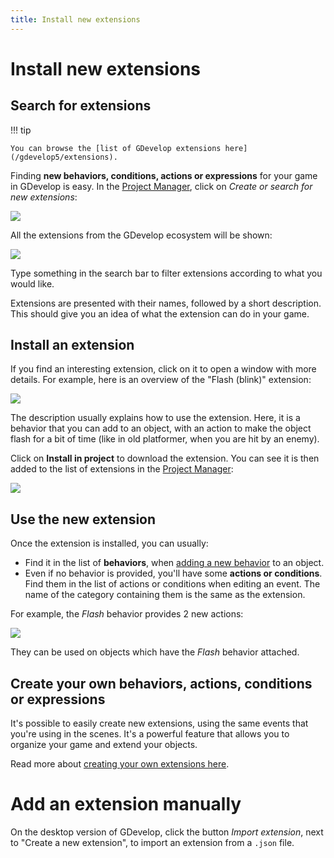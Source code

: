 ```yaml
---
title: Install new extensions
---
```

# Install new extensions

## Search for extensions

!!! tip

    You can browse the [list of GDevelop extensions here](/gdevelop5/extensions).

Finding **new behaviors, conditions, actions or expressions** for your game in GDevelop is easy. In the [Project Manager](/gdevelop5/interface/project-manager), click on *Create or search for new extensions*:

![](/gdevelop5/extensions/search/pasted/20230305-114603.png)

All the extensions from the GDevelop ecosystem will be shown:

![](/gdevelop5/extensions/search/pasted/20230305-114648.png)

Type something in the search bar to filter extensions according to what you would like.

Extensions are presented with their names, followed by a short description. This should give you an idea of what the extension can do in your game.

## Install an extension

If you find an interesting extension, click on it to open a window with more details. For example, here is an overview of the "Flash (blink)" extension:

![](/gdevelop5/extensions/search/pasted/20230305-114722.png)

The description usually explains how to use the extension. Here, it is a behavior that you can add to an object, with an action to make the object flash for a bit of time (like in old platformer, when you are hit by an enemy).

Click on **Install in project** to download the extension. You can see it is then added to the list of extensions in the [Project Manager](/gdevelop5/interface/project-manager):

![](/gdevelop5/extensions/search/pasted/20230305-114754.png)

## Use the new extension

Once the extension is installed, you can usually:

  * Find it in the list of **behaviors**, when [adding a new behavior](/gdevelop5/behaviors) to an object.
  * Even if no behavior is provided, you'll have some **actions or conditions**. Find them in the list of actions or conditions when editing an event. The name of the category containing them is the same as the extension.

For example, the *Flash* behavior provides 2 new actions:

![](/gdevelop5/extensions/search/pasted/20230305-115155.png)

They can be used on objects which have the *Flash* behavior attached.

## Create your own behaviors, actions, conditions or expressions

It's possible to easily create new extensions, using the same events that you're using in the scenes. It's a powerful feature that allows you to organize your game and extend your objects.

Read more about [creating your own extensions here](/gdevelop5/extensions/create).

# Add an extension manually

On the desktop version of GDevelop, click the button *Import extension*, next to "Create a new extension", to import an extension from a `.json` file.